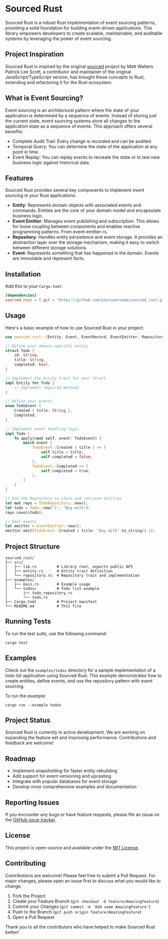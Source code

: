 # Sourced Rust

Sourced Rust is a robust Rust implementation of event sourcing patterns, providing a solid foundation for building event-driven applications. This library empowers developers to create scalable, maintainable, and auditable systems by leveraging the power of event sourcing.

## Project Inspiration

Sourced Rust is inspired by the original [sourced](https://github.com/mateodelnorte/sourced) project by Matt Walters. Patrick Lee Scott, a contributor and maintainer of the original JavaScript/TypeScript version, has brought these concepts to Rust, extending and refactoring it for the Rust ecosystem.

## What is Event Sourcing?

Event sourcing is an architectural pattern where the state of your application is determined by a sequence of events. Instead of storing just the current state, event sourcing systems store all changes to the application state as a sequence of events. This approach offers several benefits:

- Complete Audit Trail: Every change is recorded and can be audited.
- Temporal Query: You can determine the state of the application at any point in time.
- Event Replay: You can replay events to recreate the state or to test new business logic against historical data.

## Features

Sourced Rust provides several key components to implement event sourcing in your Rust applications:

- **Entity**: Represents domain objects with associated events and commands. Entities are the core of your domain model and encapsulate business logic.
- **Event Emitter**: Manages event publishing and subscription. This allows for loose coupling between components and enables reactive programming patterns. From event-emitter-rs.
- **Repository**: Handles entity persistence and event storage. It provides an abstraction layer over the storage mechanism, making it easy to switch between different storage solutions.
- **Event**: Represents something that has happened in the domain. Events are immutable and represent facts.

## Installation

Add this to your `Cargo.toml`:

```toml
[dependencies]
sourced_rust = { git = "https://github.com/yourusername/sourced_rust.git" }
```

## Usage

Here's a basic example of how to use Sourced Rust in your project:

```rust
use sourced_rust::{Entity, Event, EventRecord, EventEmitter, Repository};

// Define your domain-specific entity
struct Todo {
    id: String,
    title: String,
    completed: bool,
}

// Implement the Entity trait for your struct
impl Entity for Todo {
    // Implement required methods
}

// Define your events
enum TodoEvent {
    Created { title: String },
    Completed,
}

// Implement event handling logic
impl Todo {
    fn apply(&mut self, event: TodoEvent) {
        match event {
            TodoEvent::Created { title } => {
                self.title = title;
                self.completed = false;
            },
            TodoEvent::Completed => {
                self.completed = true;
            },
        }
    }
}

// Use the Repository to store and retrieve entities
let mut repo = TodoRepository::new();
let todo = Todo::new("1", "Buy milk");
repo.save(&todo);

// Emit events
let emitter = EventEmitter::new();
emitter.emit(TodoEvent::Created { title: "Buy milk".to_string() });
```

## Project Structure

```
sourced_rust/
├── src/
│   ├── lib.rs         # Library root, exports public API
│   ├── entity.rs      # Entity trait definition
│   └── repository.rs  # Repository trait and implementation
├── examples/
│   ├── main.rs        # Example usage
│   └── todos/         # Todo list example
│       ├── todo_repository.rs
│       └── todo.rs
├── Cargo.toml         # Project manifest
└── README.md          # This file
```

## Running Tests

To run the test suite, use the following command:

```
cargo test
```

## Examples

Check out the `examples/todos` directory for a sample implementation of a todo list application using Sourced Rust. This example demonstrates how to create entities, define events, and use the repository pattern with event sourcing.

To run the example:

```
cargo run --example todos
```

## Project Status

Sourced Rust is currently in active development. We are working on expanding the feature set and improving performance. Contributions and feedback are welcome!

## Roadmap

- Implement snapshotting for faster entity rebuilding
- Add support for event versioning and upcasting
- Integrate with popular databases for event storage
- Develop more comprehensive examples and documentation

## Reporting Issues

If you encounter any bugs or have feature requests, please file an issue on the [GitHub issue tracker](https://github.com/yourusername/sourced_rust/issues).

## License

This project is open-source and available under the [MIT License](LICENSE).

## Contributing

Contributions are welcome! Please feel free to submit a Pull Request. For major changes, please open an issue first to discuss what you would like to change.

1. Fork the Project
2. Create your Feature Branch (`git checkout -b feature/AmazingFeature`)
3. Commit your Changes (`git commit -m 'Add some AmazingFeature'`)
4. Push to the Branch (`git push origin feature/AmazingFeature`)
5. Open a Pull Request

Thank you to all the contributors who have helped to make Sourced Rust better!
